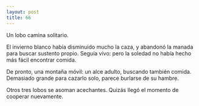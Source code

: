 ```yaml
---
layout: post
title: 66
---
```


Un lobo camina solitario.

El invierno blanco había disminuido mucho la caza, y abandonó la manada para buscar sustento propio. Seguía vivo: pero la soledad no había hecho más fácil encontrar comida.

De pronto, una montaña móvil: un alce adulto, buscando también comida. Demasiado grande para cazarlo solo, parece burlarse de su hambre. 

Otros tres lobos se asoman acechantes. Quizás llegó el momento de cooperar nuevamente.
